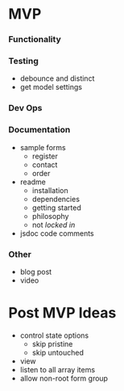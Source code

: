 # MVP

### Functionality

### Testing
- debounce and distinct
- get model settings

### Dev Ops

### Documentation
- sample forms
  - register
  - contact
  - order
- readme
  - installation
  - dependencies
  - getting started
  - philosophy
  - not _locked in_
- jsdoc code comments

### Other
- blog post
- video


# Post MVP Ideas
- control state options
  - skip pristine
  - skip untouched
- view
- listen to all array items
- allow non-root form group